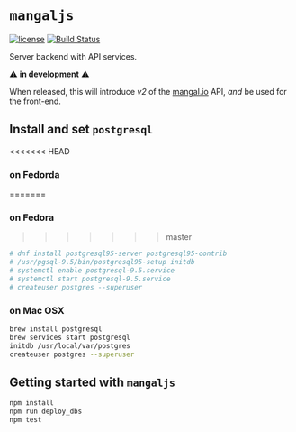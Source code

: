 # `mangaljs`

[![license](https://img.shields.io/github/license/mangal-wg/mangaljs.svg?maxAge=2592000?style=flat-square)]() [![Build Status](https://travis-ci.org/mangal-wg/mangaljs.svg?branch=master)](https://travis-ci.org/mangal-wg/mangaljs)

Server backend with API services.

:warning: **in development** :warning:

When released, this will introduce *v2* of the [mangal.io](http://mangal.io)
API, *and* be used for the front-end.

## Install and set `postgresql`

<<<<<<< HEAD
### on Fedorda
=======
### on Fedora
>>>>>>> master

``` bash
# dnf install postgresql95-server postgresql95-contrib
# /usr/pgsql-9.5/bin/postgresql95-setup initdb
# systemctl enable postgresql-9.5.service
# systemctl start postgresql-9.5.service
# createuser postgres --superuser
```

### on Mac OSX

``` bash
brew install postgresql
brew services start postgresql
initdb /usr/local/var/postgres
createuser postgres --superuser
```

## Getting started with `mangaljs`

``` bash
npm install
npm run deploy_dbs
npm test
```
